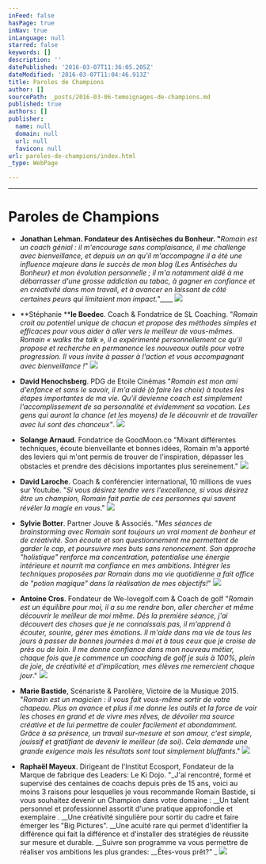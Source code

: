 ```yaml
---
inFeed: false
hasPage: true
inNav: true
inLanguage: null
starred: false
keywords: []
description: ''
datePublished: '2016-03-07T11:36:05.205Z'
dateModified: '2016-03-07T11:04:46.913Z'
title: Paroles de Champions
author: []
sourcePath: _posts/2016-03-06-temoignages-de-champions.md
published: true
authors: []
publisher:
  name: null
  domain: null
  url: null
  favicon: null
url: paroles-de-champions/index.html
_type: WebPage

---
```

****

# Paroles de Champions

* **Jonathan Lehman. Fondateur des Antisèches du Bonheur. "**_Romain est un coach génial : il m'encourage sans complaisance, il me challenge avec bienveillance, et depuis un an qu'il m'accompagne il a été une influence majeure dans le succès de mon blog (Les Antisèches du Bonheur) et mon évolution personnelle ; il m'a notamment aidé à me débarrasser d'une grosse addiction au tabac, à gagner en confiance et en créativité dans mon travail, et à avancer en laissant de côté certaines peurs qui limitaient mon impact."_____
![](https://the-grid-user-content.s3-us-west-2.amazonaws.com/aa3253e3-0251-457e-bdc4-d96cc5a85422.jpg)

* **Stéphanie ****le Boedec**. Coach & Fondatrice de SL Coaching. "_Romain croit au potentiel unique de chacun et propose des méthodes simples et efficaces pour vous aider à aller vers le meilleur de vous-mêmes. Romain « walks the talk », il a expérimenté personnellement ce qu'il propose et recherche en permanence les nouveaux outils pour votre progression. Il vous invite à passer à l'action et vous accompagnant avec bienveillance !_" ![](https://the-grid-user-content.s3-us-west-2.amazonaws.com/ccfffa61-0ed1-428a-abb9-044805d14f7a.jpg)

* **David Henochsberg**. PDG de Etoile Cinémas "_Romain est mon ami d'enfance et sans le savoir, il m'a aidé (à faire les choix) à toutes les étapes importantes de ma vie. Qu'il devienne coach est simplement l'accomplissement de sa personnalité et évidemment sa vocation. Les gens qui auront la chance (et les moyens) de le découvrir et de travailler avec lui sont des chanceux"_. ![](https://the-grid-user-content.s3-us-west-2.amazonaws.com/bdd3319c-c655-41f3-884b-54fc7827bc6f.jpg)

* **Solange Arnaud**. Fondatrice de GoodMoon.co "Mixant différentes techniques, écoute bienveillante et bonnes idées, Romain m'a apporté des leviers qui m'ont permis de trouver de l'inspiration, dépasser les obstacles et prendre des décisions importantes plus sereinement."
![](https://the-grid-user-content.s3-us-west-2.amazonaws.com/ba4eedd2-1199-409a-bccc-fb5879cfcef3.jpg)

* **David Laroche**. Coach & conférencier international, 10 millions de vues sur Youtube. "_Si vous désirez tendre vers l'excellence, si vous désirez être un champion, Romain fait partie de ces personnes qui savent révéler la magie en vous_."
![](https://the-grid-user-content.s3-us-west-2.amazonaws.com/65b240f6-efb5-4401-b255-a45fbed5ac23.jpg)

* **Sylvie Botter**. Partner Jouve & Associés. "_Mes séances de brainstorming avec Romain sont toujours un vrai moment de bonheur et de créativité. Son écoute et son questionnement me permettent de garder le cap, et poursuivre mes buts sans renoncement. Son approche "holistique" renforce ma concentration, potentialise une énergie intérieure et nourrit ma confiance en mes ambitions. Intégrer les techniques proposées par Romain dans ma vie quotidienne a fait office de "potion magique" dans la réalisation de mes objectifs!_"
![](https://the-grid-user-content.s3-us-west-2.amazonaws.com/1604dc82-2513-4f0a-812a-ad00566e3e59.jpg)

* **Antoine Cros**. Fondateur de We-lovegolf.com & Coach de golf "_Romain est un équilibre pour moi, il a su me rendre bon, aller chercher et même découvrir le meilleur de moi même. Dés la première séance, j'ai découvert des choses que je ne connaissais pas, il m'apprend à écouter, sourire, gérer mes émotions. Il m'aide dans ma vie de tous les jours à passer de bonnes journées à moi et à tous ceux que je croise de près ou de loin. Il me donne confiance dans mon nouveau métier, chaque fois que je commence un coaching de golf je suis à 100%, plein de joie, de créativité et d'implication, mes élèves me remercient chaque jour_."
![](https://the-grid-user-content.s3-us-west-2.amazonaws.com/09c5c12a-c800-41e4-92bc-3ec8b28773f5.jpg)

* **Marie Bastide**, Scénariste & Parolière, Victoire de la Musique 2015\. "_Romain est un magicien : il vous fait vous-même sortir de votre chapeau. Plus on avance et plus il me donne les outils et la force de voir les choses en grand et de vivre mes rêves, de dévoiler ma source créative et de lui permettre de couler facilement et abondamment. Grâce à sa présence, un travail sur-mesure et son amour, c'est simple, jouissif et gratifiant de devenir le meilleur (de soi). Cela demande une grande exigence mais les résultats sont tout simplement bluffants_."
![](https://the-grid-user-content.s3-us-west-2.amazonaws.com/5590dc23-f22a-4833-881e-77690bbfb2b4.jpg)

* **Raphaël Mayeux**. Dirigeant de l'Institut Ecosport, Fondateur de la Marque de fabrique des Leaders: Le Ki Dojo. "_J'ai rencontré, formé et supervisé des centaines de coachs depuis près de 15 ans, voici au moins 3 raisons pour lesquelles je vous recommande Romain Bastide, si vous souhaitez devenir un Champion dans votre domaine : __Un talent personnel et professionnel assortit d'une pratique approfondie et exemplaire . __Une créativité singulière pour sortir du cadre et faire émerger les "Big Pictures". __Une acuité rare qui permet d'identifier la différence qui fait la différence et d'installer des stratégies de réussite sur mesure et durable. __Suivre son programme va vous permettre de réaliser vos ambitions les plus grandes: __Êtes-vous prêt?" _
![](https://the-grid-user-content.s3-us-west-2.amazonaws.com/fdaac41c-5e11-4af3-9fc1-3dda95781af1.jpg)